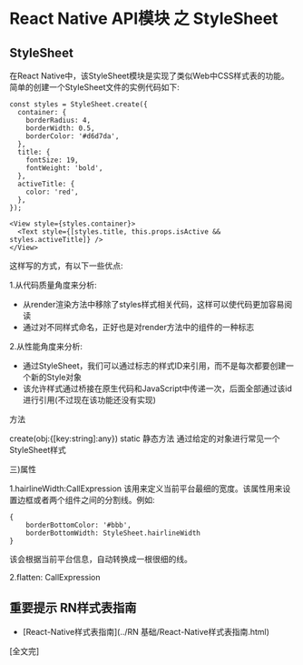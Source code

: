 ﻿
# React Native API模块 之 StyleSheet


## StyleSheet

在React Native中，该StyleSheet模块是实现了类似Web中CSS样式表的功能。简单的创建一个StyleSheet文件的实例代码如下:

```
const styles = StyleSheet.create({
  container: {
    borderRadius: 4,
    borderWidth: 0.5,
    borderColor: '#d6d7da',
  },
  title: {
    fontSize: 19,
    fontWeight: 'bold',
  },
  activeTitle: {
    color: 'red',
  },
});

<View style={styles.container}>
  <Text style={[styles.title, this.props.isActive && styles.activeTitle]} />
</View>
```

这样写的方式，有以下一些优点:

1.从代码质量角度来分析:

- 从render渲染方法中移除了styles样式相关代码，这样可以使代码更加容易阅读
- 通过对不同样式命名，正好也是对render方法中的组件的一种标志

2.从性能角度来分析:

- 通过StyleSheet，我们可以通过标志的样式ID来引用，而不是每次都要创建一个新的Style对象
- 该允许样式通过桥接在原生代码和JavaScript中传递一次，后面全部通过该id进行引用(不过现在该功能还没有实现)


方法

create(obj:{[key:string]:any})  static 静态方法   通过给定的对象进行常见一个StyleSheet样式

三)属性

1.hairlineWidth:CallExpression  该用来定义当前平台最细的宽度。该属性用来设置边框或者两个组件之间的分割线。例如:

```
{
    borderBottomColor: '#bbb',
    borderBottomWidth: StyleSheet.hairlineWidth
}
```

该会根据当前平台信息，自动转换成一根很细的线。

2.flatten: CallExpression


## 重要提示  RN样式表指南


- [React-Native样式表指南](../RN 基础/React-Native样式表指南.html)





[全文完]